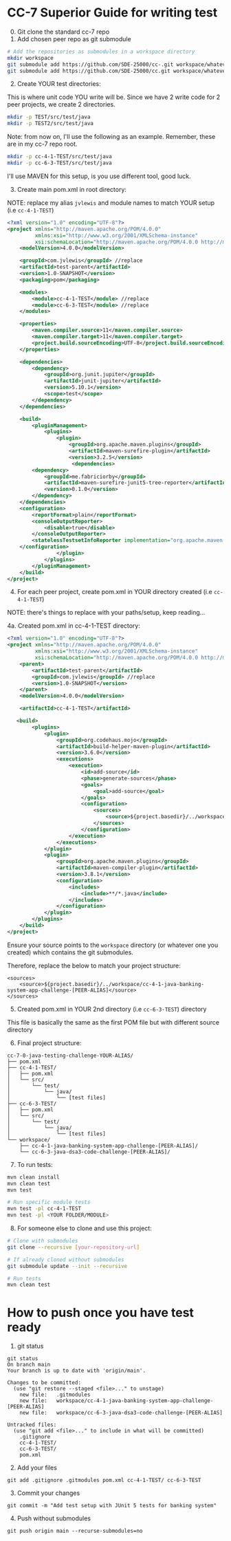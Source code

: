 # CC-7 Superior Guide for writing test

0. Git clone the standard cc-7 repo
1. Add chosen peer repo as git submodule
```bash
# Add the repositories as submodules in a workspace directory
mkdir workspace
git submodule add https://github.com/SDE-25000/cc-.git workspace/whatever
git submodule add https://github.com/SDE-25000/cc.git workspace/whatever2
```

2. Create YOUR test directories:

This is where unit code YOU write will be. Since we have 2 write code for 2 peer projects, we create 2 directories.

```bash
mkdir -p TEST/src/test/java
mkdir -p TEST2/src/test/java
```

Note: from now on, I'll use the following as an example. Remember, these are in my cc-7 repo root.

```bash
mkdir -p cc-4-1-TEST/src/test/java
mkdir -p cc-6-3-TEST/src/test/java
```

I'll use MAVEN for this setup, is you use different tool, good luck.

3. Create main pom.xml in root directory:

NOTE: replace my alias `jvlewis` and module names to match YOUR setup (i.e `cc-4-1-TEST`)

```xml
<?xml version="1.0" encoding="UTF-8"?>
<project xmlns="http://maven.apache.org/POM/4.0.0"
         xmlns:xsi="http://www.w3.org/2001/XMLSchema-instance"
         xsi:schemaLocation="http://maven.apache.org/POM/4.0.0 http://maven.apache.org/xsd/maven-4.0.0.xsd">
    <modelVersion>4.0.0</modelVersion>

    <groupId>com.jvlewis</groupId> //replace
    <artifactId>test-parent</artifactId>
    <version>1.0-SNAPSHOT</version>
    <packaging>pom</packaging>

    <modules>
        <module>cc-4-1-TEST</module> //replace
        <module>cc-6-3-TEST</module> //replace
    </modules>

    <properties>
        <maven.compiler.source>11</maven.compiler.source>
        <maven.compiler.target>11</maven.compiler.target>
        <project.build.sourceEncoding>UTF-8</project.build.sourceEncoding>
    </properties>

    <dependencies>
        <dependency>
            <groupId>org.junit.jupiter</groupId>
            <artifactId>junit-jupiter</artifactId>
            <version>5.10.1</version>
            <scope>test</scope>
        </dependency>
    </dependencies>

    <build>
        <pluginManagement>
            <plugins>
                <plugin>
                    <groupId>org.apache.maven.plugins</groupId>
                    <artifactId>maven-surefire-plugin</artifactId>
                    <version>3.2.5</version>
                     <dependencies>
        <dependency>
            <groupId>me.fabriciorby</groupId>
            <artifactId>maven-surefire-junit5-tree-reporter</artifactId>
            <version>0.1.0</version>
        </dependency>
    </dependencies>
    <configuration>
        <reportFormat>plain</reportFormat>
        <consoleOutputReporter>
            <disable>true</disable>
        </consoleOutputReporter>
        <statelessTestsetInfoReporter implementation="org.apache.maven.plugin.surefire.extensions.junit5.JUnit5StatelessTestsetInfoTreeReporter"/>
    </configuration>
                </plugin>
            </plugins>
        </pluginManagement>
    </build>
</project>
```

4. For each peer project, create pom.xml in YOUR directory created (i.e `cc-4-1-TEST`)

NOTE: there's things to replace with your paths/setup, keep reading...

4a. Created pom.xml in cc-4-1-TEST directory:
```xml
<?xml version="1.0" encoding="UTF-8"?>
<project xmlns="http://maven.apache.org/POM/4.0.0"
         xmlns:xsi="http://www.w3.org/2001/XMLSchema-instance"
         xsi:schemaLocation="http://maven.apache.org/POM/4.0.0 http://maven.apache.org/xsd/maven-4.0.0.xsd">
    <parent>
        <artifactId>test-parent</artifactId>
        <groupId>com.jvlewis</groupId> //replace
        <version>1.0-SNAPSHOT</version>
    </parent>
    <modelVersion>4.0.0</modelVersion>

    <artifactId>cc-4-1-TEST</artifactId>

   <build>
        <plugins>
            <plugin>
                <groupId>org.codehaus.mojo</groupId>
                <artifactId>build-helper-maven-plugin</artifactId>
                <version>3.6.0</version>
                <executions>
                    <execution>
                        <id>add-source</id>
                        <phase>generate-sources</phase>
                        <goals>
                            <goal>add-source</goal>
                        </goals>
                        <configuration>
                            <sources>
                                <source>${project.basedir}/../workspace/cc-4-1-java-banking-system-app-challenge-[PEER-ALIAS]</source>
                            </sources>
                        </configuration>
                    </execution>
                </executions>
            </plugin>
            <plugin>
                <groupId>org.apache.maven.plugins</groupId>
                <artifactId>maven-compiler-plugin</artifactId>
                <version>3.8.1</version>
                <configuration>
                    <includes>
                        <include>**/*.java</include>
                    </includes>
                </configuration>
            </plugin>
        </plugins>
    </build>
</project>
```

Ensure your source points to the `workspace` directory (or whatever one you created) which contains the git submodules.

Therefore, replace the below to match your project structure:
```
<sources>
    <source>${project.basedir}/../workspace/cc-4-1-java-banking-system-app-challenge-[PEER-ALIAS]</source>
</sources>
```

5. Created pom.xml in YOUR 2nd directory (i.e `cc-6-3-TEST`) directory 

This file is basically the same as the first POM file but with different source directory

6. Final project structure:
```
cc-7-0-java-testing-challenge-YOUR-ALIAS/
├── pom.xml
├── cc-4-1-TEST/
│   ├── pom.xml
│   └── src/
│       └── test/
│           └── java/
│               └── [test files]
├── cc-6-3-TEST/
│   ├── pom.xml
│   └── src/
│       └── test/
│           └── java/
│               └── [test files]
└── workspace/
    ├── cc-4-1-java-banking-system-app-challenge-[PEER-ALIAS]/
    └── cc-6-3-java-dsa3-code-challenge-[PEER-ALIAS]/
```

7. To run tests:
```bash
mvn clean install
mvn clean test
mvn test

# Run specific module tests
mvn test -pl cc-4-1-TEST
mvn test -pl <YOUR FOLDER/MODULE>
```

8. For someone else to clone and use this project:
```bash
# Clone with submodules
git clone --recursive [your-repository-url]

# If already cloned without submodules
git submodule update --init --recursive

# Run tests
mvn clean test
```

# How to push once you have test ready

1. git status

```
git status
On branch main
Your branch is up to date with 'origin/main'.

Changes to be committed:
  (use "git restore --staged <file>..." to unstage)
	new file:   .gitmodules
	new file:   workspace/cc-4-1-java-banking-system-app-challenge-[PEER-ALIAS]
	new file:   workspace/cc-6-3-java-dsa3-code-challenge-[PEER-ALIAS]

Untracked files:
  (use "git add <file>..." to include in what will be committed)
	.gitignore
	cc-4-1-TEST/
	cc-6-3-TEST/
	pom.xml
```

2. Add your files

```
git add .gitignore .gitmodules pom.xml cc-4-1-TEST/ cc-6-3-TEST
```

3. Commit your changes

```
git commit -m "Add test setup with JUnit 5 tests for banking system"
```

4. Push without submodules
```
git push origin main --recurse-submodules=no
```